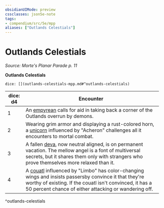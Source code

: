```yaml
---
obsidianUIMode: preview
cssclasses: json5e-note
tags:
- compendium/src/5e/mpp
aliases: ["Outlands Celestials"]
---
```

# Outlands Celestials
*Source: Morte's Planar Parade p. 11* 

**Outlands Celestials**

`dice: [](outlands-celestials-mpp.md#^outlands-celestials)`

| dice: d4 | Encounter |
|----------|-----------|
| 1 | An [empyrean](2-Mechanics/CLI/bestiary/celestial/empyrean.md) calls for aid in taking back a corner of the Outlands overrun by demons. |
| 2 | Wearing grim armor and displaying a rust-colored horn, a [unicorn](2-Mechanics/CLI/bestiary/celestial/unicorn.md) influenced by "Acheron" challenges all it encounters to mortal combat. |
| 3 | A fallen [deva](2-Mechanics/CLI/bestiary/celestial/deva.md), now neutral aligned, is on permanent vacation. The mellow angel is a font of multiversal secrets, but it shares them only with strangers who prove themselves more relaxed than it. |
| 4 | A [couatl](2-Mechanics/CLI/bestiary/celestial/couatl.md) influenced by "Limbo" has color-changing wings and insists passersby convince it that they're worthy of existing. If the couatl isn't convinced, it has a 50 percent chance of either attacking or wandering off. |
^outlands-celestials